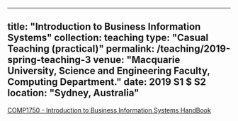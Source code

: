 
---
title: "Introduction to Business Information Systems"
collection: teaching
type: "Casual Teaching (practical)"
permalink: /teaching/2019-spring-teaching-3
venue: "Macquarie University, Science and Engineering Faculty, Computing Department."
date: 2019 S1 $ S2 
location: "Sydney, Australia"
---

[COMP1750 - Introduction to Business Information Systems HandBook](https://coursehandbook.mq.edu.au/2020/units/COMP1750)

